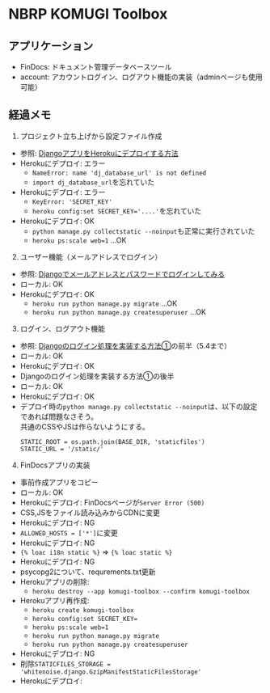 # NBRP KOMUGI Toolbox

## アプリケーション
- FinDocs: ドキュメント管理データベースツール
- account: アカウントログイン、ログアウト機能の実装（adminページも使用可能）


## 経過メモ
1. プロジェクト立ち上げから設定ファイル作成
  - 参照: [DjangoアプリをHerokuにデプロイする方法](https://qiita.com/frosty/items/66f5dff8fc723387108c)
  - Herokuにデプロイ: エラー
    - `NameError: name 'dj_database_url' is not defined`
    - `import dj_database_url`を忘れていた
  - Herokuにデプロイ: エラー
    - `KeyError: 'SECRET_KEY'`
    - `heroku config:set SECRET_KEY='....'`を忘れていた
  - Herokuにデプロイ: OK
    - `python manage.py collectstatic --noinput`も正常に実行されていた
    - `heroku ps:scale web=1` ...OK
2. ユーザー機能（メールアドレスでログイン）
  - 参照: [Djangoでメールアドレスとパスワードでログインしてみる](https://qiita.com/cortyuming/items/2167a29a90c94bb4b1bb)
  - ローカル: OK
  - Herokuにデプロイ: OK
    - `heroku run python manage.py migrate` ...OK
    - `heroku run python manage.py createsuperuser` ...OK
3. ログイン、ログアウト機能
  - 参照: [Djangoのログイン処理を実装する方法①](https://intellectual-curiosity.tokyo/2018/11/13/django%E3%81%AE%E3%83%AD%E3%82%B0%E3%82%A4%E3%83%B3%E5%87%A6%E7%90%86%E3%82%92%E5%AE%9F%E8%A3%85%E3%81%99%E3%82%8B%E6%96%B9%E6%B3%95%E2%91%A0/)の前半（5.4まで）
  - ローカル: OK
  - Herokuにデプロイ: OK
  - Djangoのログイン処理を実装する方法①の後半
  - ローカル: OK
  - Herokuにデプロイ: OK
  - デプロイ時の`python manage.py collectstatic --noinput`は、以下の設定であれば問題なさそう。  
    共通のCSSやJSは作らないようにする。  
    ```
    STATIC_ROOT = os.path.join(BASE_DIR, 'staticfiles')
    STATIC_URL = '/static/'
    ```
4. FinDocsアプリの実装
  - 事前作成アプリをコピー
  - ローカル: OK
  - Herokuにデプロイ: FinDocsページが`Server Error (500)`
  - CSS,JSをファイル読み込みからCDNに変更
  - Herokuにデプロイ: NG
  - `ALLOWED_HOSTS = ['*']`に変更
  - Herokuにデプロイ: NG
  - `{% loac i18n static %}` => `{% loac static %}`
  - Herokuにデプロイ: NG
  - psycopg2について、requrements.txt更新
  - Herokuアプリの削除:
    - `heroku destroy --app komugi-toolbox --confirm komugi-toolbox`
  - Herokuアプリ再作成:
    - `heroku create komugi-toolbox`
    - `heroku config:set SECRET_KEY=`
    - `heroku ps:scale web=1`
    - `heroku run python manage.py migrate`
    - `heroku run python manage.py createsuperuser`
  - Herokuにデプロイ: NG
  - 削除`STATICFILES_STORAGE = 'whitenoise.django.GzipManifestStaticFilesStorage'`
  - Herokuにデプロイ: 
